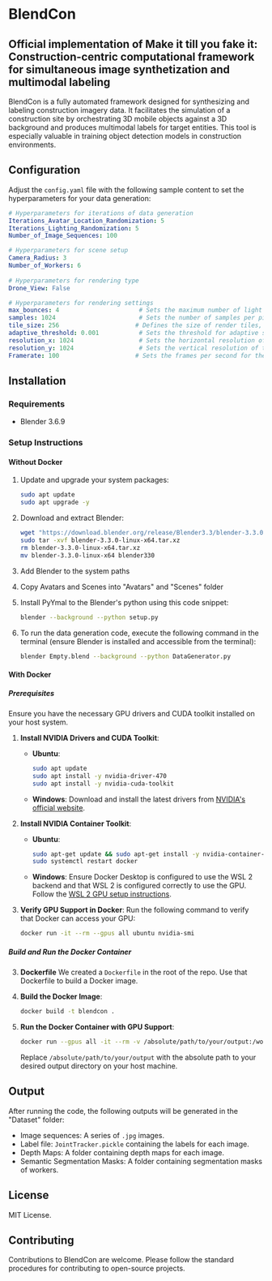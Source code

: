 # BlendCon
## Official implementation of Make it till you fake it: Construction-centric computational framework for simultaneous image synthetization and multimodal labeling

BlendCon is a fully automated framework designed for synthesizing and labeling construction imagery data. It facilitates the simulation of a construction site by orchestrating 3D mobile objects against a 3D background and produces multimodal labels for target entities. This tool is especially valuable in training object detection models in construction environments.

## Configuration
Adjust the `config.yaml` file with the following sample content to set the hyperparameters for your data generation:

```yaml
# Hyperparameters for iterations of data generation
Iterations_Avatar_Location_Randomization: 5
Iterations_Lighting_Randomization: 5
Number_of_Image_Sequences: 100

# Hyperparameters for scene setup
Camera_Radius: 3
Number_of_Workers: 6
 
# Hyperparameters for rendering type
Drone_View: False

# Hyperparameters for rendering settings
max_bounces: 4                      # Sets the maximum number of light bounces for ray tracing, affecting the realism and computational load.
samples: 1024                       # Sets the number of samples per pixel for rendering, affecting image quality and render time.
tile_size: 256                     # Defines the size of render tiles, impacting render efficiency. 
adaptive_threshold: 0.001           # Sets the threshold for adaptive sampling, improving efficiency by reducing samples in areas with less noise.
resolution_x: 1024                  # Sets the horizontal resolution of the render to 1920 pixels.
resolution_y: 1024                  # Sets the vertical resolution of the render to 1920 pixels.
Framerate: 100                     # Sets the frames per second for the animation, and the number of frames to skip for each step in animation playback.
```

## Installation

### Requirements
- Blender 3.6.9

### Setup Instructions
#### Without Docker
1. Update and upgrade your system packages:
   ```bash
   sudo apt update
   sudo apt upgrade -y
   ```

2. Download and extract Blender:
   ```bash
   wget "https://download.blender.org/release/Blender3.3/blender-3.3.0-linux-x64.tar.xz"
   sudo tar -xvf blender-3.3.0-linux-x64.tar.xz
   rm blender-3.3.0-linux-x64.tar.xz
   mv blender-3.3.0-linux-x64 blender330
   ```

3. Add Blender to the system paths

4. Copy Avatars and Scenes into "Avatars" and "Scenes" folder

5. Install PyYmal to the Blender's python using this code snippet:
   ```bash
   blender --background --python setup.py
   ```

6. To run the data generation code, execute the following command in the terminal (ensure Blender is installed and accessible from the terminal):
   ```bash
   blender Empty.blend --background --python DataGenerator.py
   ```

#### With Docker
##### Prerequisites
Ensure you have the necessary GPU drivers and CUDA toolkit installed on your host system.

1. **Install NVIDIA Drivers and CUDA Toolkit**:
   - **Ubuntu**:
     ```sh
     sudo apt update
     sudo apt install -y nvidia-driver-470
     sudo apt install -y nvidia-cuda-toolkit
     ```
   - **Windows**:
     Download and install the latest drivers from [NVIDIA's official website](https://www.nvidia.com/Download/index.aspx).
     
2. **Install NVIDIA Container Toolkit**:
   - **Ubuntu**:
     ```sh
     sudo apt-get update && sudo apt-get install -y nvidia-container-toolkit
     sudo systemctl restart docker
     ```
   - **Windows**:
     Ensure Docker Desktop is configured to use the WSL 2 backend and that WSL 2 is configured correctly to use the GPU. Follow the [WSL 2 GPU setup instructions](https://docs.nvidia.com/cuda/wsl-user-guide/index.html).

3. **Verify GPU Support in Docker**:
   Run the following command to verify that Docker can access your GPU:
   ```sh
   docker run -it --rm --gpus all ubuntu nvidia-smi
   ```

##### Build and Run the Docker Container
3. **Dockerfile**
   We created a `Dockerfile` in the root of the repo. Use that Dockerfile to build a Docker image.

4. **Build the Docker Image**:
    ```sh
    docker build -t blendcon .
    ```

5. **Run the Docker Container with GPU Support**:
    ```sh
    docker run --gpus all -it --rm -v /absolute/path/to/your/output:/workspace/Dataset blendcon
    ```
    Replace `/absolute/path/to/your/output` with the absolute path to your desired output directory on your host machine.

## Output
After running the code, the following outputs will be generated in the "Dataset" folder:
- Image sequences: A series of `.jpg` images.
- Label file: `JointTracker.pickle` containing the labels for each image.
- Depth Maps: A folder containing depth maps for each image.
- Semantic Segmentation Masks: A folder containing segmentation masks of workers.

## License
MIT License.

## Contributing
Contributions to BlendCon are welcome. Please follow the standard procedures for contributing to open-source projects.
